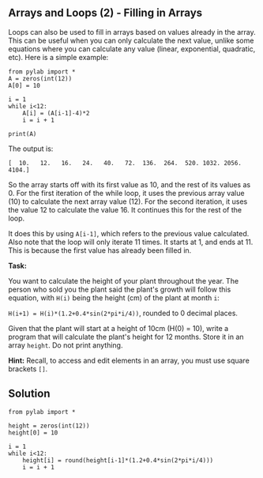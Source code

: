 ## Arrays and Loops (2) - Filling in Arrays

Loops can also be used to fill in arrays based on values already in the array. This can be useful when you can only calculate the next value, unlike some equations where you can calculate any value (linear, exponential, quadratic, etc). Here is a simple example:


```
from pylab import *
A = zeros(int(12))
A[0] = 10

i = 1
while i<12:
    A[i] = (A[i-1]-4)*2
    i = i + 1

print(A)
```
The output is:

```
[  10.   12.   16.   24.   40.   72.  136.  264.  520. 1032. 2056. 4104.]

```

So the array starts off with its first value as 10, and the rest of its values as 0. For the first iteration of the while loop, it uses the previous array value (10) to calculate the next array value (12). For the second iteration, it uses the value 12 to calculate the value 16. It continues this for the rest of the loop. 

It does this by using `A[i-1]`, which refers to the previous value calculated. Also note that the loop will only iterate 11 times. It starts at 1, and ends at 11. This is because the first value has already been filled in. 


**Task:**

You want to calculate the height of your plant throughout the year. The person who sold you the plant said the plant's growth will follow this equation, with `H(i)` being the height (cm) of the plant at month `i`:

`H(i+1) = H(i)*(1.2+0.4*sin(2*pi*i/4))`, rounded to 0 decimal places. 

Given that the plant will start at a height of 10cm (H(0) = 10), write a program that will calculate the plant's height for 12 months. Store it in an array `height`. Do not print anything.

**Hint:** Recall, to access and edit elements in an array, you must use square brackets `[]`.

## Solution

```
from pylab import *

height = zeros(int(12))
height[0] = 10

i = 1
while i<12:
    height[i] = round(height[i-1]*(1.2+0.4*sin(2*pi*i/4)))
    i = i + 1
```


